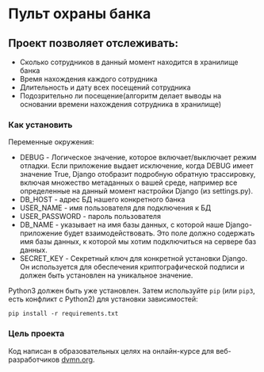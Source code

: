 # Пульт охраны банка

## Проект позволяет отслеживать:

- Сколько сотрудников в данный момент находится в хранилище банка
- Время нахождения каждого сотрудника
- Длительность и дату всех посещений сотрудника
- Подозрительно ли посещение(алгоритм делает выводы на основании времени нахождения сотрудника в хранилище)


### Как установить

Переменные окружения:
* DEBUG - Логическое значение, которое включает/выключает режим отладки. Если приложение выдает исключение, 
когда DEBUG имеет значение True, Django отобразит подробную обратную трассировку, включая множество метаданных о вашей
среде, например все определенные на данный момент настройки Django (из settings.py).
* DB_HOST - адрес БД нашего конкретного банка
* USER_NAME - имя пользователя для подключения к БД
* USER_PASSWORD - пароль пользователя
* DB_NAME - указывает на имя базы данных, с которой наше Django-приложение будет взаимодействовать.
Это поле должно содержать имя базы данных, к которой мы хотим подключиться на сервере баз данных.
* SECRET_KEY - Секретный ключ для конкретной установки Django. Он используется для обеспечения
криптографической подписи и должен быть установлен на уникальное значение.

Python3 должен быть уже установлен. 
Затем используйте `pip` (или `pip3`, есть конфликт с Python2) для установки зависимостей:
```
pip install -r requirements.txt
```

### Цель проекта

Код написан в образовательных целях на онлайн-курсе для веб-разработчиков [dvmn.org](https://dvmn.org/).